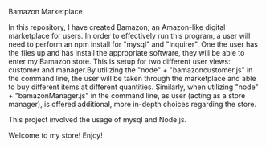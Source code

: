 Bamazon Marketplace

In this repository, I have created Bamazon; an Amazon-like digital marketplace for users.
In order to effectively run this program, a user will need to perform an npm install for "mysql" and "inquirer". One the user has the files up and has install the appropriate software, they will be able to enter my Bamazon store. This is setup for two different user views: customer and manager.By utilizing the "node" + "bamazoncustomer.js" in the command line, the user will be taken through the marketplace and able to buy different items at different quantities. Similarly, when utilizing "node" + "bamazonManager.js" in the command line, as user (acting as a store manager), is offered additional, more in-depth choices regarding the store.

This project involved the usage of mysql and Node.js.

Welcome to my store! Enjoy!

